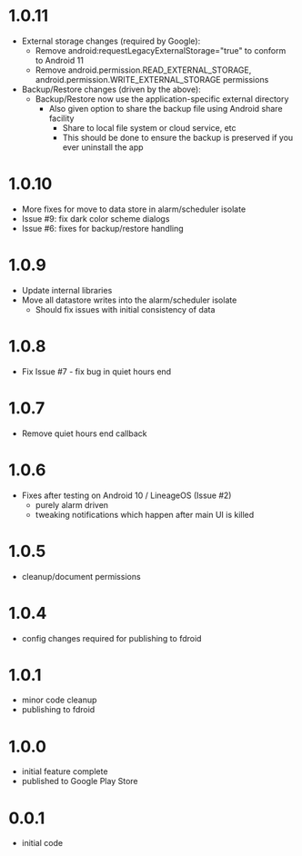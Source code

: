 # 1.0.11
- External storage changes (required by Google):
  - Remove android:requestLegacyExternalStorage="true" to conform to Android 11
  - Remove android.permission.READ_EXTERNAL_STORAGE, android.permission.WRITE_EXTERNAL_STORAGE permissions
- Backup/Restore changes (driven by the above):
  - Backup/Restore now use the application-specific external directory
    - Also given option to share the backup file using Android share facility
      - Share to local file system or cloud service, etc
      - This should be done to ensure the backup is preserved if you ever uninstall the app

# 1.0.10
- More fixes for move to data store in alarm/scheduler isolate
- Issue #9: fix dark color scheme dialogs
- Issue #6: fixes for backup/restore handling

# 1.0.9
- Update internal libraries
- Move all datastore writes into the alarm/scheduler isolate
  - Should fix issues with initial consistency of data

# 1.0.8
- Fix Issue #7 - fix bug in quiet hours end

# 1.0.7
- Remove quiet hours end callback

# 1.0.6
- Fixes after testing on Android 10 / LineageOS (Issue #2)
  - purely alarm driven
  - tweaking notifications which happen after main UI is killed

# 1.0.5
- cleanup/document permissions

# 1.0.4
- config changes required for publishing to fdroid

# 1.0.1
- minor code cleanup
- publishing to fdroid

# 1.0.0
- initial feature complete
- published to Google Play Store

# 0.0.1
- initial code
